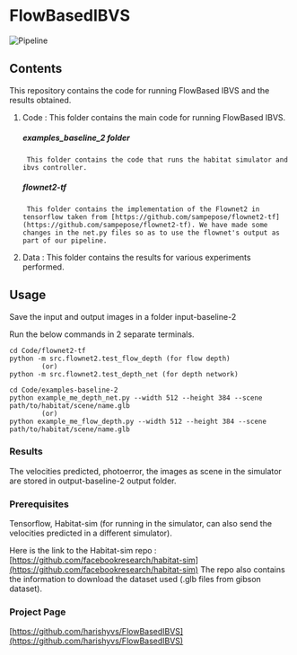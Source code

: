 # FlowBasedIBVS
![Pipeline](https://i.imgur.com/8VOqFsb.png)
## Contents 

This repository contains the code for running FlowBased IBVS and the results obtained.

1. Code : This folder contains the main code for running FlowBased IBVS.

	##### examples_baseline_2 folder
		This folder contains the code that runs the habitat simulator and ibvs controller.

	##### flownet2-tf
		This folder contains the implementation of the Flownet2 in tensorflow taken from [https://github.com/sampepose/flownet2-tf](https://github.com/sampepose/flownet2-tf). We have made some changes in the net.py files so as to use the flownet's output as part of our pipeline.

2. Data : This folder contains the results for various experiments performed. 

## Usage

Save the input and output images in a folder input-baseline-2

Run the below commands in 2 separate terminals.

```
cd Code/flownet2-tf
python -m src.flownet2.test_flow_depth (for flow depth)
		(or)
python -m src.flownet2.test_depth_net (for depth network)
```

```
cd Code/examples-baseline-2
python example_me_depth_net.py --width 512 --height 384 --scene path/to/habitat/scene/name.glb 
		(or)
python example_me_flow_depth.py --width 512 --height 384 --scene path/to/habitat/scene/name.glb
```

### Results

The velocities predicted, photoerror, the images as scene in the simulator are stored in output-baseline-2 output folder.

### Prerequisites

Tensorflow,
Habitat-sim (for running in the simulator, can also send the velocities predicted in a different simulator).

Here is the link to the Habitat-sim repo :
[https://github.com/facebookresearch/habitat-sim](https://github.com/facebookresearch/habitat-sim)
The repo also contains the information to download the dataset used (.glb files from gibson dataset).

### Project Page
[https://github.com/harishyvs/FlowBasedIBVS](https://github.com/harishyvs/FlowBasedIBVS)
